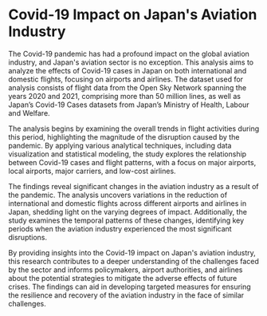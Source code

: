# Covid-19 Impact on Japan's Aviation Industry

The Covid-19 pandemic has had a profound impact on the global aviation industry, and Japan's aviation sector is no exception. This analysis aims to analyze the effects of Covid-19 cases in Japan on both international and domestic flights, focusing on airports and airlines. The dataset used for analysis consists of flight data from the Open Sky Network spanning the years 2020 and 2021, comprising more than 50 million lines, as well as Japan’s Covid-19 Cases datasets from Japan’s Ministry of Health, Labour and Welfare.

The analysis begins by examining the overall trends in flight activities during this period, highlighting the magnitude of the disruption caused by the pandemic. By applying various analytical techniques, including data visualization and statistical modeling, the study explores the relationship between Covid-19 cases and flight patterns, with a focus on major airports, local airports, major carriers, and low-cost airlines.

The findings reveal significant changes in the aviation industry as a result of the pandemic. The analysis uncovers variations in the reduction of international and domestic flights across different airports and airlines in Japan, shedding light on the varying degrees of impact. Additionally, the study examines the temporal patterns of these changes, identifying key periods when the aviation industry experienced the most significant disruptions.

By providing insights into the Covid-19 impact on Japan's aviation industry, this research contributes to a deeper understanding of the challenges faced by the sector and informs policymakers, airport authorities, and airlines about the potential strategies to mitigate the adverse effects of future crises. The findings can aid in developing targeted measures for ensuring the resilience and recovery of the aviation industry in the face of similar challenges.






